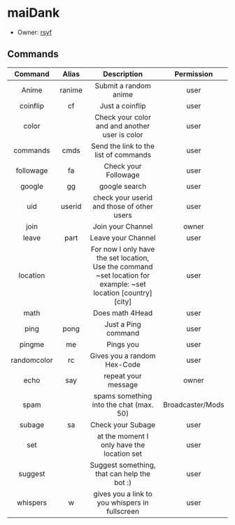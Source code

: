 # maiDank



* Owner: [rsyf](https://www.twitch.tv/rsyf)

        
        
        

        
## Commands
        
| Command  | Alias  | Description  | Permission |
|:-----------:|:-----------:|:------------:|:------:|
 | Anime | ranime | Submit a random anime | user 
 | coinflip | cf | Just a coinflip  | user 
 | color |  | Check your color and and another user is color | user 
 | commands | cmds | Send the link to the list of commands  | user 
 | followage | fa | Check your Followage | user 
 | google | gg | google search | user 
 | uid | userid | check your userid and those of other users | user 
 | join |  | Join your Channel | owner  
 | leave |  part | Leave your Channel | user 
 | location |   | For now I only have the set location, Use the command ~set location for example: ~set location [country] [city] | user 
 | math |  | Does math 4Head | user  
 | ping | pong | Just a Ping command | user 
 | pingme | me | Pings you | user 
 | randomcolor | rc | Gives you a random Hex-Code | user 
 | echo | say | repeat your message | owner
 | spam |  | spams something into the chat (max. 50) | Broadcaster/Mods
 | subage | sa | Check your Subage | user 
 | set |  | at the moment I only have the location set | user 
 | suggest |  | Suggest something, that can help the bot :) | user 
 | whispers | w | gives you a link to you whispers in fullscreen | user 

